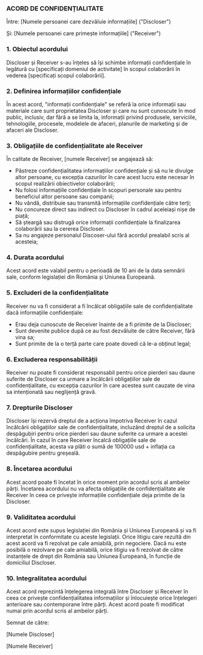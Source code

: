 ### ACORD DE CONFIDENȚIALITATE

Între: [Numele persoanei care dezvăluie informațiile] ("Discloser")

Și: [Numele persoanei care primește informațiile] ("Receiver")

### 1. Obiectul acordului

Discloser și Receiver s-au înțeles să își schimbe informații confidențiale în legătură cu [specificați domeniul de activitate] în scopul colaborării în vederea [specificați scopul colaborării].

### 2. Definirea informațiilor confidențiale

În acest acord, "informații confidențiale" se referă la orice informații sau materiale care sunt proprietatea Discloser și care nu sunt cunoscute în mod public, inclusiv, dar fără a se limita la, informații privind produsele, serviciile, tehnologiile, procesele, modelele de afaceri, planurile de marketing și de afaceri ale Discloser.

### 3. Obligațiile de confidențialitate ale Receiver

În calitate de Receiver, [numele Receiver] se angajează să:

- Păstreze confidențialitatea informațiilor confidențiale și să nu le divulge altor persoane, cu excepția cazurilor în care acest lucru este necesar în scopul realizării obiectivelor colaborării;
- Nu folosi informațiile confidențiale în scopuri personale sau pentru beneficiul altor persoane sau companii;
- Nu vândă, distribuie sau transmită informațiile confidențiale către terți;
- Nu concureze direct sau indirect cu Discloser în cadrul aceleiași nișe de piață;
- Să șteargă sau distrugă orice informații confidențiale la finalizarea colaborării sau la cererea Discloser.
- Sa nu angajeze personalul Discoser-ului fără acordul prealabil scris al acesteia;

### 4. Durata acordului

Acest acord este valabil pentru o perioadă de 10 ani de la data semnării sale, conform legislației din România și Uniunea Europeană.

### 5. Excluderi de la confidențialitate

Receiver nu va fi considerat a fi încălcat obligațiile sale de confidențialitate dacă informațiile confidențiale:

- Erau deja cunoscute de Receiver înainte de a fi primite de la Discloser;
- Sunt devenite publice după ce au fost dezvăluite de către Receiver, fără vina sa;
- Sunt primite de la o terță parte care poate dovedi că le-a obținut legal;

### 6. Excluderea responsabilității

Receiver nu poate fi considerat responsabil pentru orice pierderi sau daune suferite de Discloser ca urmare a încălcării obligațiilor sale de confidențialitate, cu excepția cazurilor în care acestea sunt cauzate de vina sa intenționată sau neglijență gravă.

### 7. Drepturile Discloser

Discloser își rezervă dreptul de a acționa împotriva Receiver în cazul încălcării obligațiilor sale de confidențialitate, incluzând dreptul de a solicita despăgubiri pentru orice pierderi sau daune suferite ca urmare a acestei încălcări. În cazul în care Receiver încalcă obligațiile sale de confidențialitate, acesta va plăti o sumă de 100000 usd + inflația ca despăgubire pentru greșeală.

### 8. Încetarea acordului

Acest acord poate fi încetat în orice moment prin acordul scris al ambelor părți. Încetarea acordului nu va afecta obligațiile de confidențialitate ale Receiver în ceea ce privește informațiile confidențiale deja primite de la Discloser.

### 9. Validitatea acordului

Acest acord este supus legislației din România și Uniunea Europeană și va fi interpretat în conformitate cu aceste legislații. Orice litigiu care rezultă din acest acord va fi rezolvat pe cale amiabilă, prin negociere. Dacă nu este posibilă o rezolvare pe cale amiabilă, orice litigiu va fi rezolvat de către instanțele de drept din România sau Uniunea Europeană, în funcție de domiciliul Discloser.

### 10. Integralitatea acordului

Acest acord reprezintă înțelegerea integrală între Discloser și Receiver în ceea ce privește confidențialitatea informațiilor și înlocuiește orice înțelegeri anterioare sau contemporane între părți. Acest acord poate fi modificat numai prin acordul scris al ambelor părți.

Semnat de către:

[Numele Discloser] 

[Numele Receiver]
